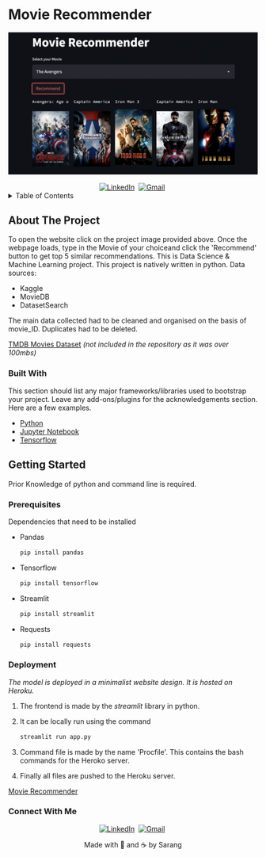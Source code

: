 # Movie Recommender

<div id="top"></div>

<!-- PROJECT SHIELDS -->
<!--
*** I'm using markdown "reference style" links for readability.
*** Reference links are enclosed in brackets [ ] instead of parentheses ( ).
*** See the bottom of this document for the declaration of the reference variables
*** for contributors-url, forks-url, etc. This is an optional, concise syntax you may use.
*** https://www.markdownguide.org/basic-syntax/#reference-style-links
-->

<a href="https://movie-recommender-sarang.herokuapp.com/"><img src="https://github.com/Git-Sarang/movie-recommender/blob/main/static/movie-rec-1.png" alt="Website-Link" /></a>

<div id="tags" align="center">
<a href="https://www.linkedin.com/in/sarang-rawat-a4aa30231"><img src="https://img.shields.io/badge/linkedin-%230077B5.svg?&style=for-the-badge&logo=linkedin&logoColor=white" alt="LinkedIn" /></a>&nbsp;
<a href="mailto:sarangrawat05@gmail.com?subject=Hi%20Sarang"><img src="https://img.shields.io/badge/gmail-%23D14836.svg?&style=for-the-badge&logo=gmail&logoColor=white" alt="Gmail"/></a>&nbsp;
</div>


<!-- TABLE OF CONTENTS -->
<details>
  <summary>Table of Contents</summary>
  <ol>
    <li>
      <a href="#about-the-project">About The Project</a>
      <ul>
        <li><a href="#built-with">Built With</a></li>
      </ul>
    </li>
    <li>
      <a href="#getting-started">Getting Started</a>
      <ul>
        <li><a href="#prerequisites">Prerequisites</a></li>
        <li><a href="#deployment">Deployment</a></li>
      </ul>
    </li>
  </ol>
</details>



<!-- ABOUT THE PROJECT -->

## About The Project

To open the website click on the project image provided above. Once the webpage loads, type in the Movie of your choiceand click the 'Recommend' button to get top 5 similar recommendations.
This is Data Science & Machine Learning project. This project is natively written in python. 
Data sources:
* Kaggle
* MovieDB
* DatasetSearch

The main data collected had to be cleaned and organised on the basis of movie_ID. Duplicates had to be deleted.

<a href="https://www.kaggle.com/tmdb/tmdb-movie-metadata">TMDB Movies Dataset</a>
_(not included in the repository as it was over 100mbs)_


### Built With

This section should list any major frameworks/libraries used to bootstrap your project. Leave any add-ons/plugins for the acknowledgements section. Here are a few examples.

* [Python](https://www.python.org/)
* [Jupyter Notebook](https://jupyter.org/)
* [Tensorflow](https://www.tensorflow.org/)



<!-- GETTING STARTED -->
## Getting Started

Prior Knowledge of python and command line is required.

### Prerequisites
Dependencies that need to be installed
* Pandas
  ```sh
  pip install pandas
  ```
* Tensorflow
  ```sh
  pip install tensorflow
  ```
* Streamlit
  ```sh
  pip install streamlit
  ```
* Requests
  ```sh
  pip install requests
  ```

### Deployment

_The model is deployed in a minimalist website design. It is hosted on Heroku._

1. The frontend is made by the _streamlit_ library in python.
2. It can be locally run using the command
   ```sh
   streamlit run app.py
   ```
3. Command file is made by the name 'Procfile'. This contains the bash commands for the Heroko server.
  
4. Finally all files are pushed to the Heroku server.

<a href="https://movie-recommender-sarang.herokuapp.com/">Movie Recommender</a>


### Connect With Me
<div id="tags" align="center">
<a href="https://www.linkedin.com/in/sarang-rawat-a4aa30231"><img src="https://img.shields.io/badge/linkedin-%230077B5.svg?&style=for-the-badge&logo=linkedin&logoColor=white" alt="LinkedIn" /></a>&nbsp;
<a href="mailto:sarangrawat05@gmail.com?subject=Hi%20Sarang"><img src="https://img.shields.io/badge/gmail-%23D14836.svg?&style=for-the-badge&logo=gmail&logoColor=white" alt="Gmail"/></a>&nbsp;
</div>


<p align="center">
Made with 💖 and ☕ by Sarang</p>
